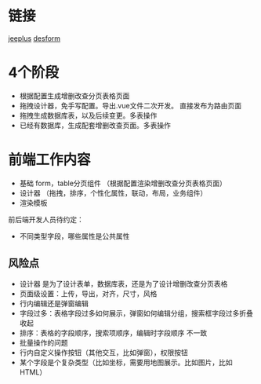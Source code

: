 # 链接

[jeeplus](http://demo1.jeeplus.org/#/form/MakeFormList)
[desform](http://boot.jeecg.com/online/desform)

# 4个阶段

- 根据配置生成增删改查分页表格页面
- 拖拽设计器，免手写配置。导出.vue文件二次开发。 直接发布为路由页面
- 拖拽生成数据库表，以及后续变更。多表操作
- 已经有数据库，生成配套增删改查页面。多表操作

# 前端工作内容

- 基础 form，table分页组件 （根据配置渲染增删改查分页表格页面）
- 设计器 （拖拽，排序，个性化属性，联动，布局，业务组件）
- 渲染模板


前后端开发人员待约定：
- 不同类型字段，哪些属性是公共属性


## 风险点
- 设计器 是为了设计表单，数据库表，还是为了设计增删改查分页表格
- 页面级设置：上传，导出，对齐，尺寸，风格
- 行内编辑还是弹窗编辑
- 字段过多：表格字段过多如何展示，弹窗如何编辑分组，搜索框字段过多折叠收起
- 排序：表格的字段顺序，搜索项顺序，编辑时字段顺序 不一致
- 批量操作的问题
- 行内自定义操作按钮（其他交互，比如弹窗），权限按钮
- 某个字段是个复杂类型（比如坐标，需要用地图展示。比如图片，比如HTML）


```

```